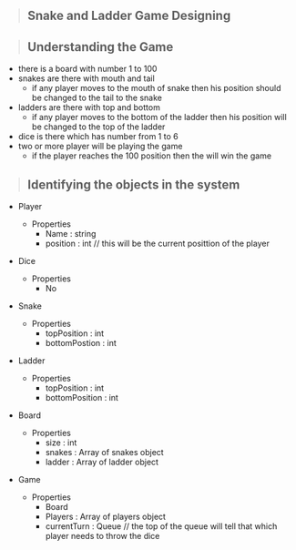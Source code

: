 > ## Snake and Ladder Game Designing


> ## Understanding the Game

- there is a board with number 1 to 100
- snakes are there with mouth and tail
    - if any player moves to the mouth of snake then his position should be changed to the tail to the snake
- ladders are there with top and bottom
    - if any player moves to the bottom of the ladder then his position will be changed to the top of the ladder
- dice is there which has number from 1 to 6 
- two or more player will be playing the game
    - if the player reaches the 100 position then the will win the game


> ## Identifying the objects in the system

- Player
    - Properties
        - Name : string
        - position : int // this will be the current posittion of the player
- Dice
    - Properties
        - No
- Snake
    - Properties
        - topPosition : int
        - bottomPostion : int
- Ladder
    - Properties
        - topPosition : int
        - bottomPosition : int
- Board
    - Properties
        - size : int
        - snakes : Array of snakes object
        - ladder : Array of ladder object

- Game
    - Properties
        - Board
        - Players : Array of players object
        - currentTurn : Queue // the top of the queue will tell that which player needs to throw the dice


